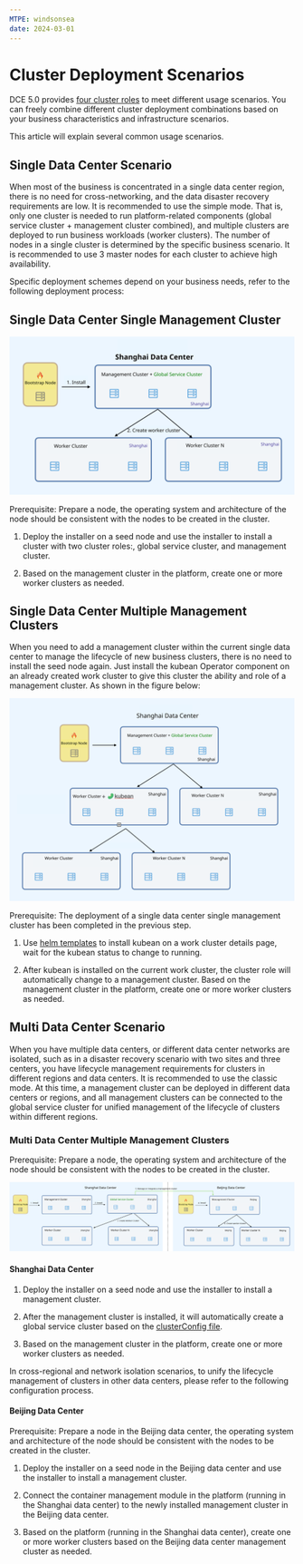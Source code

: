 ```yaml
---
MTPE: windsonsea
date: 2024-03-01
---
```


# Cluster Deployment Scenarios

DCE 5.0 provides [four cluster roles](../../kpanda/user-guide/clusters/cluster-role.md) to meet
different usage scenarios. You can freely combine different cluster deployment combinations based
on your business characteristics and infrastructure scenarios.

This article will explain several common usage scenarios.

## Single Data Center Scenario

When most of the business is concentrated in a single data center region, there is no need for cross-networking,
and the data disaster recovery requirements are low. It is recommended to use the simple mode. That is, only one
cluster is needed to run platform-related components (global service cluster + management cluster combined),
and multiple clusters are deployed to run business workloads (worker clusters). The number of nodes in a single
cluster is determined by the specific business scenario. It is recommended to use 3 master nodes for each cluster
to achieve high availability.

Specific deployment schemes depend on your business needs, refer to the following deployment process:

## Single Data Center Single Management Cluster

![Mode Diagram](../images/scenario01.svg)

Prerequisite: Prepare a node, the operating system and architecture of the node should be consistent
with the nodes to be created in the cluster.

1. Deploy the installer on a seed node and use the installer to install a cluster with
   two cluster roles:, global service cluster, and management cluster.

1. Based on the management cluster in the platform, create one or more worker clusters as needed.

## Single Data Center Multiple Management Clusters

When you need to add a management cluster within the current single data center to manage the lifecycle
of new business clusters, there is no need to install the seed node again. Just install the kubean Operator
component on an already created work cluster to give this cluster the ability and role of a management cluster.
As shown in the figure below:

![Mode Diagram](../images/scenario02.svg)

Prerequisite: The deployment of a single data center single management cluster has been completed in the previous step.

1. Use [helm templates](../../kpanda/user-guide/helm/README.md) to install kubean on a work cluster details page,
   wait for the kubean status to change to running.

1. After kubean is installed on the current work cluster, the cluster role will automatically change
   to a management cluster. Based on the management cluster in the platform, create one or more worker clusters as needed.

## Multi Data Center Scenario

When you have multiple data centers, or different data center networks are isolated,
such as in a disaster recovery scenario with two sites and three centers, you have
lifecycle management requirements for clusters in different regions and data centers.
It is recommended to use the classic mode. At this time, a management cluster can be
deployed in different data centers or regions, and all management clusters can be
connected to the global service cluster for unified management of the lifecycle of
clusters within different regions.

### Multi Data Center Multiple Management Clusters

Prerequisite: Prepare a node, the operating system and architecture of the node
should be consistent with the nodes to be created in the cluster.

![Mode Diagram](../images/scenario03.svg)

#### Shanghai Data Center

1. Deploy the installer on a seed node and use the installer to install a management cluster.

1. After the management cluster is installed, it will automatically create a global service cluster
   based on the [clusterConfig file](./cluster-config.md).

1. Based on the management cluster in the platform, create one or more worker clusters as needed.

In cross-regional and network isolation scenarios, to unify the lifecycle management of
clusters in other data centers, please refer to the following configuration process.

#### Beijing Data Center

Prerequisite: Prepare a node in the Beijing data center, the operating system and architecture
of the node should be consistent with the nodes to be created in the cluster.

1. Deploy the installer on a seed node in the Beijing data center and use the installer to install a management cluster.

1. Connect the container management module in the platform (running in the Shanghai data center)
   to the newly installed management cluster in the Beijing data center.

1. Based on the platform (running in the Shanghai data center), create one or more worker clusters
   based on the Beijing data center management cluster as needed.
